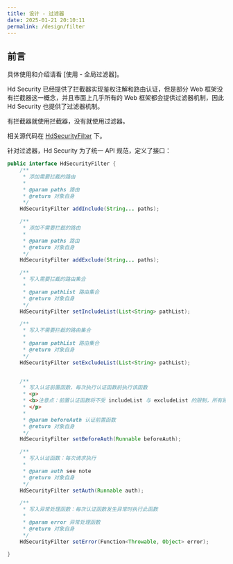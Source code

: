 ```yaml
---
title: 设计 - 过滤器
date: 2025-01-21 20:10:11
permalink: /design/filter
---
```


## 前言

具体使用和介绍请看 [使用 - 全局过滤器]。

Hd Security 已经提供了拦截器实现鉴权注解和路由认证，但是部分 Web 框架没有拦截器这一概念，并且市面上几乎所有的 Web 框架都会提供过滤器机制，因此 Hd Security 也提供了过滤器机制。

有拦截器就使用拦截器，没有就使用过滤器。

相关源代码在 [HdSecurityFilter](https://github.com/Kele-Bingtang/hd-security/tree/master/hd-security-core/src/main/java/cn/youngkbt/hdsecurity/filter/HdSecurityFilter.java) 下。

针对过滤器，Hd Security 为了统一 API 规范，定义了接口：

```java
public interface HdSecurityFilter {
    /**
     * 添加需要拦截的路由
     *
     * @param paths 路由
     * @return 对象自身
     */
    HdSecurityFilter addInclude(String... paths);

    /**
     * 添加不需要拦截的路由
     *
     * @param paths 路由
     * @return 对象自身
     */
    HdSecurityFilter addExclude(String... paths);

    /**
     * 写入需要拦截的路由集合
     *
     * @param pathList 路由集合
     * @return 对象自身
     */
    HdSecurityFilter setIncludeList(List<String> pathList);

    /**
     * 写入不需要拦截的路由集合
     *
     * @param pathList 路由集合
     * @return 对象自身
     */
    HdSecurityFilter setExcludeList(List<String> pathList);


    /**
     * 写入认证前置函数，每次执行认证函数前执行该函数
     * <p>
     * <b>注意点：前置认证函数将不受 includeList 与 excludeList 的限制，所有路由的请求都会进入 beforeAuth</b>
     * </p>
     *
     * @param beforeAuth 认证前置函数
     * @return 对象自身
     */
    HdSecurityFilter setBeforeAuth(Runnable beforeAuth);

    /**
     * 写入认证函数：每次请求执行
     *
     * @param auth see note
     * @return 对象自身
     */
    HdSecurityFilter setAuth(Runnable auth);

    /**
     * 写入异常处理函数：每次认证函数发生异常时执行此函数
     *
     * @param error 异常处理函数
     * @return 对象自身
     */
    HdSecurityFilter setError(Function<Throwable, Object> error);

}
```
